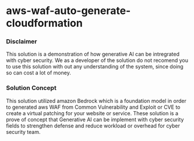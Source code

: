 # aws-waf-auto-generate-cloudformation
### Disclaimer
  This solution is a demonstration of how generative AI can be intregrated with cyber security. We as a developer of the solution do not recomend you to use this solution with out any understanding of the system, since doing so can cost a lot of money. 
### Solution Concept
  This solution utilized amazon Bedrock which is a foundation model in order to generated aws WAF from Common Vulnerability and Exploit or CVE to create a virtual patching for your website or service. These solution is a prove of concept that Generative AI can be implement with cyber security fields to strengthen defense and reduce workload or overhead for cyber security team.
